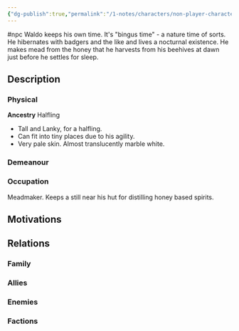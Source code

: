 ```yaml
---
{"dg-publish":true,"permalink":"/1-notes/characters/non-player-characters/waldo-bingus/"}
---
```


#npc 
Waldo keeps his own time. It's "bingus time" -  a nature time of sorts. He hibernates with badgers and the like and lives a nocturnal existence. He makes mead from the honey that he harvests from his beehives at dawn just before he settles for sleep. 
## Description
### Physical
**Ancestry** Halfling
- Tall and Lanky, for a halfling. 
- Can fit into tiny places due to his agility.
- Very pale skin. Almost translucently marble white.
### Demeanour

### Occupation
Meadmaker. Keeps a still near his hut for distilling honey based spirits.

## Motivations

## Relations
### Family
### Allies
### Enemies
### Factions

 
